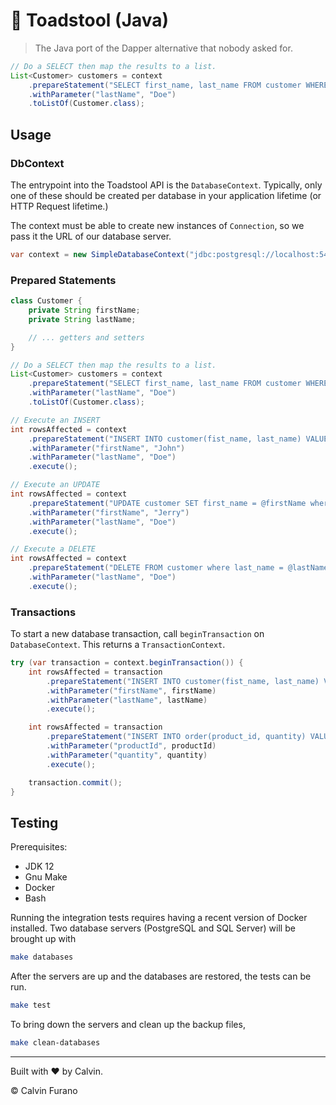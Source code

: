 # 🍄 Toadstool (Java)

> The Java port of the Dapper alternative that nobody asked for.

```java
// Do a SELECT then map the results to a list.
List<Customer> customers = context
    .prepareStatement("SELECT first_name, last_name FROM customer WHERE last_name = @lastName")
    .withParameter("lastName", "Doe")
    .toListOf(Customer.class);
```

## Usage

### DbContext

The entrypoint into the Toadstool API is the `DatabaseContext`. Typically, only one of these should be created per database in your application lifetime (or HTTP Request lifetime.)

The context must be able to create new instances of `Connection`, so we pass it the URL of our database server.

```java
var context = new SimpleDatabaseContext("jdbc:postgresql://localhost:5432/postgres");
```

### Prepared Statements

```java
class Customer {
    private String firstName;
    private String lastName;

    // ... getters and setters
}

// Do a SELECT then map the results to a list.
List<Customer> customers = context
    .prepareStatement("SELECT first_name, last_name FROM customer WHERE last_name = @lastName")
    .withParameter("lastName", "Doe")
    .toListOf(Customer.class);

// Execute an INSERT
int rowsAffected = context
    .prepareStatement("INSERT INTO customer(fist_name, last_name) VALUES (@firstName, @lastName)")
    .withParameter("firstName", "John")
    .withParameter("lastName", "Doe")
    .execute();

// Execute an UPDATE
int rowsAffected = context
    .prepareStatement("UPDATE customer SET first_name = @firstName where last_name = @lastName")
    .withParameter("firstName", "Jerry")
    .withParameter("lastName", "Doe")
    .execute();

// Execute a DELETE
int rowsAffected = context
    .prepareStatement("DELETE FROM customer where last_name = @lastName")
    .withParameter("lastName", "Doe")
    .execute();
```

### Transactions

To start a new database transaction, call `beginTransaction` on `DatabaseContext`. This returns a `TransactionContext`.

```java
try (var transaction = context.beginTransaction()) {
    int rowsAffected = transaction
        .prepareStatement("INSERT INTO customer(fist_name, last_name) VALUES (@firstName, @lastName)")
        .withParameter("firstName", firstName)
        .withParameter("lastName", lastName)
        .execute();

    int rowsAffected = transaction
        .prepareStatement("INSERT INTO order(product_id, quantity) VALUES (@productId, @quantity)")
        .withParameter("productId", productId)
        .withParameter("quantity", quantity)
        .execute();

    transaction.commit();
}
```

## Testing

Prerequisites:
* JDK 12
* Gnu Make
* Docker
* Bash

Running the integration tests requires having a recent version of Docker installed. Two database servers (PostgreSQL and SQL Server) will be brought up with 

```bash
make databases
```

After the servers are up and the databases are restored, the tests can be run.

```bash
make test
```

To bring down the servers and clean up the backup files,

```bash
make clean-databases
```

---

Built with &hearts; by Calvin.

&copy; Calvin Furano
